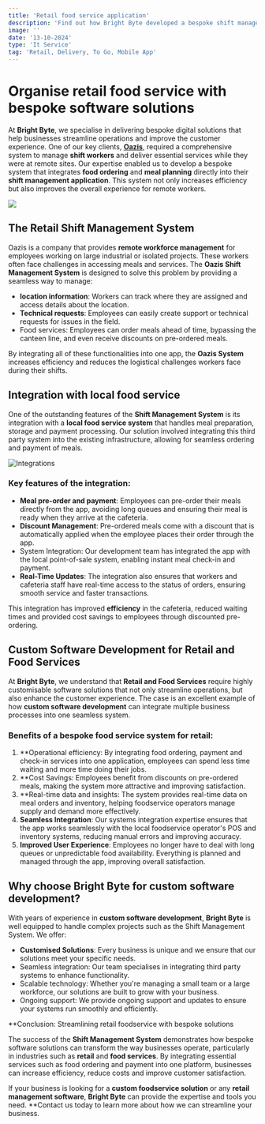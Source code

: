 ```yaml
---
title: 'Retail food service application'
description: 'Find out how Bright Byte developed a bespoke shift management and food ordering system, integrating food service and payment into one seamless solution.'
image: ''
date: '13-10-2024'
type: 'It Service'
tag: 'Retail, Delivery, To Go, Mobile App'
---
```


# Organise retail food service with bespoke software solutions

At **Bright Byte**, we specialise in delivering bespoke digital solutions that help businesses streamline operations and improve the customer experience. One of our key clients, [**Oazis**](https://www.thebrightbyte.com/solutions/oazis), required a comprehensive system to manage **shift workers** and deliver essential services while they were at remote sites. Our expertise enabled us to develop a bespoke system that integrates **food ordering** and **meal planning** directly into their **shift management application**. This system not only increases efficiency but also improves the overall experience for remote workers.

![](https://imgur.com/qfeZUP9.jpg)
## The Retail Shift Management System

Oazis is a company that provides **remote workforce management** for employees working on large industrial or isolated projects. These workers often face challenges in accessing meals and services. The **Oazis Shift Management System** is designed to solve this problem by providing a seamless way to manage:

- **location information**: Workers can track where they are assigned and access details about the location.
- **Technical requests**: Employees can easily create support or technical requests for issues in the field.
- Food services: Employees can order meals ahead of time, bypassing the canteen line, and even receive discounts on pre-ordered meals.

By integrating all of these functionalities into one app, the **Oazis System** increases efficiency and reduces the logistical challenges workers face during their shifts.

## Integration with local food service

One of the outstanding features of the **Shift Management System** is its integration with a **local food service system** that handles meal preparation, storage and payment processing. Our solution involved integrating this third party system into the existing infrastructure, allowing for seamless ordering and payment of meals.

![Integrations](https://imgur.com/4gwaF3z.jpg)
### Key features of the integration:
- **Meal pre-order and payment**: Employees can pre-order their meals directly from the app, avoiding long queues and ensuring their meal is ready when they arrive at the cafeteria.
- **Discount Management**: Pre-ordered meals come with a discount that is automatically applied when the employee places their order through the app.
- System Integration: Our development team has integrated the app with the local point-of-sale system, enabling instant meal check-in and payment.
- **Real-Time Updates**: The integration also ensures that workers and cafeteria staff have real-time access to the status of orders, ensuring smooth service and faster transactions.

This integration has improved **efficiency** in the cafeteria, reduced waiting times and provided cost savings to employees through discounted pre-ordering.

## Custom Software Development for Retail and Food Services

At **Bright Byte**, we understand that **Retail and Food Services** require highly customisable software solutions that not only streamline operations, but also enhance the customer experience. The case is an excellent example of how **custom software development** can integrate multiple business processes into one seamless system.

### Benefits of a bespoke food service system for retail:
1. **Operational efficiency: By integrating food ordering, payment and check-in services into one application, employees can spend less time waiting and more time doing their jobs.
2. **Cost Savings: Employees benefit from discounts on pre-ordered meals, making the system more attractive and improving satisfaction.
3. **Real-time data and insights: The system provides real-time data on meal orders and inventory, helping foodservice operators manage supply and demand more effectively.
4. **Seamless Integration**: Our systems integration expertise ensures that the app works seamlessly with the local foodservice operator's POS and inventory systems, reducing manual errors and improving accuracy.
5. **Improved User Experience**: Employees no longer have to deal with long queues or unpredictable food availability. Everything is planned and managed through the app, improving overall satisfaction.

## Why choose Bright Byte for custom software development?

With years of experience in **custom software development**, **Bright Byte** is well equipped to handle complex projects such as the Shift Management System. We offer:

- **Customised Solutions**: Every business is unique and we ensure that our solutions meet your specific needs.
- Seamless integration: Our team specialises in integrating third party systems to enhance functionality.
- Scalable technology: Whether you're managing a small team or a large workforce, our solutions are built to grow with your business.
- Ongoing support: We provide ongoing support and updates to ensure your systems run smoothly and efficiently.

**Conclusion: Streamlining retail foodservice with bespoke solutions

The success of the **Shift Management System** demonstrates how bespoke software solutions can transform the way businesses operate, particularly in industries such as **retail** and **food services**. By integrating essential services such as food ordering and payment into one platform, businesses can increase efficiency, reduce costs and improve customer satisfaction.

If your business is looking for a **custom foodservice solution** or any **retail management software**, **Bright Byte** can provide the expertise and tools you need. **Contact us today to learn more about how we can streamline your business.